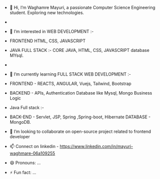 - 👋 Hi, I’m Waghamre Mayuri, a passionate Computer Science Engineering student. Exploring new technologies.
- 
- 👀 I’m interested in WEB DEVELOPMENT :-
-  FRONTEND HTML, CSS, JAVASCRIPT
-  JAVA FULL STACK :- CORE JAVA, HTML, CSS, JAVASCRIPT database MYsql.
- 
- 🌱 I’m currently learning FULL STACK WEB DEVELOPMENT :-
- FRONTEND - REACTS, ANGULAR, Vuejs, Tailwind, Bootstrap
- BACKEND - APIs, Authentication Database like Mysql, Mongo Business Logic
- Java Full stack :-
- BACK-END - Servlet, JSP, Spring ,Spring-boot, Hibernate
   DATABASE - MongoDB.
   
- 💞️ I’m looking to collaborate on open-source project related to frontend developer 
- 📫 Connect on linkedin - https://www.linkedin.com/in/mayuri-waghmare-06a109255
- 😄 Pronouns: ...
- ⚡ Fun fact: ...

<!---
Wmayuri07/Wmayuri07 is a ✨ special ✨ repository because its `README.md` (this file) appears on your GitHub profile.
You can click the Preview link to take a look at your changes.
--->


